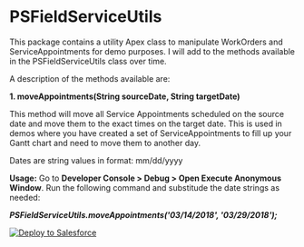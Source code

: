 # PSFieldServiceUtils

This package contains a utility Apex class to manipulate WorkOrders and ServiceAppointments for demo purposes. I will add to the methods available in the PSFieldServiceUtils class over time.

A description of the methods available are:

<b>1. moveAppointments(String sourceDate, String targetDate)</b>

This method will move all Service Appointments scheduled on the source date and move them to the exact times on the target date. This is used in demos where you have created a set of ServiceAppointments to fill up your Gantt chart and need to move them to another day.

Dates are string values in format: mm/dd/yyyy

<b>Usage:</b> Go to <b>Developer Console > Debug > Open Execute Anonymous Window</b>. Run the following command and substitude the date strings as needed:

<b><i>PSFieldServiceUtils.moveAppointments('03/14/2018', '03/29/2018');</i></b>

<a href="https://githubsfdeploy.herokuapp.com">
  <img alt="Deploy to Salesforce"
       src="https://raw.githubusercontent.com/afawcett/githubsfdeploy/master/deploy.png">
</a>

